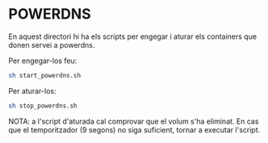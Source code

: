 # POWERDNS

En aquest directori hi ha els scripts per engegar i aturar els containers que donen servei a powerdns.

Per engegar-los feu:
```bash
sh start_powerdns.sh
```

Per aturar-los:
```bash
sh stop_powerdns.sh
```

NOTA: a l'script d'aturada cal comprovar que el volum s'ha eliminat. En cas que el temporitzador (9 segons) no siga suficient, tornar a executar l'script.
